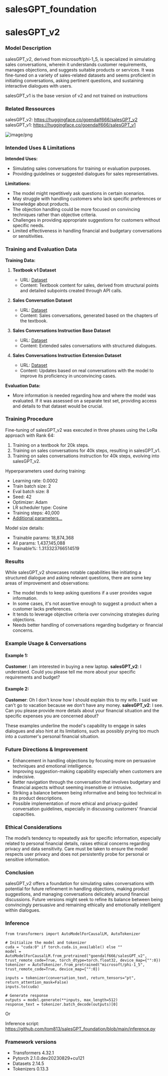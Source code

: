 # salesGPT_foundation

# salesGPT_v2

### Model Description
salesGPT_v2, derived from microsoft/phi-1_5, is specialized in simulating sales conversations, wherein it understands customer requirements, manages objections, and suggests suitable products or services. It was fine-tuned on a variety of sales-related datasets and seems proficient in initiating conversations, asking pertinent questions, and sustaining interactive dialogues with users.

salesGPT_v1 is the base version of v2 and not trained on instructions

### Related Ressources

salesGPT_v2: https://huggingface.co/goendalf666/salesGPT_v2
salesGPT_v1: https://huggingface.co/goendalf666/salesGPT_v1

![image/png](https://cdn-uploads.huggingface.co/production/uploads/63797fcb2cb50dda39d8aec6/re7MmsaYNzTYVH2jEXDDu.png)

### Intended Uses & Limitations
**Intended Uses:**
- Simulating sales conversations for training or evaluation purposes.
- Providing guidelines or suggested dialogues for sales representatives.

**Limitations:**
- The model might repetitively ask questions in certain scenarios.
- May struggle with handling customers who lack specific preferences or knowledge about products.
- The objection handling could be more focused on convincing techniques rather than objective criteria.
- Challenges in providing appropriate suggestions for customers without specific needs.
- Limited effectiveness in handling financial and budgetary conversations or sensitivities.

### Training and Evaluation Data
**Training Data:**
1. **Textbook v1 Dataset**
   - URL: [Dataset](https://huggingface.co/datasets/goendalf666/sales-textbook_for_convincing_and_selling)
   - Content: Textbook content for sales, derived from structural points and detailed subpoints created through API calls.
   
2. **Sales Conversation Dataset**
   - URL: [Dataset](https://huggingface.co/datasets/goendalf666/sales-conversations)
   - Content: Sales conversations, generated based on the chapters of the textbook.

3. **Sales Conversations Instruction Base Dataset**
   - URL: [Dataset](https://huggingface.co/datasets/goendalf666/sales-conversations-instruction-base)
   - Content: Extended sales conversations with structured dialogues.
   
4. **Sales Conversations Instruction Extension Dataset**
   - URL: [Dataset](https://huggingface.co/datasets/goendalf666/sales-conversations-instruction-ext)
   - Content: Updates based on real conversations with the model to improve its proficiency in unconvincing cases.

**Evaluation Data:**
- More information is needed regarding how and where the model was evaluated. If it was assessed on a separate test set, providing access and details to that dataset would be crucial.

### Training Procedure
Fine-tuning of salesGPT_v2 was executed in three phases using the LoRa approach with Rank 64:
1. Training on a textbook for 20k steps.
2. Training on sales conversations for 40k steps, resulting in salesGPT_v1.
3. Training on sales conversations instruction for 40k steps, evolving into salesGPT_v2.

Hyperparameters used during training:
- Learning rate: 0.0002
- Train batch size: 2
- Eval batch size: 8
- Seed: 42
- Optimizer: Adam
- LR scheduler type: Cosine
- Training steps: 40,000
- [Additional parameters...](https://huggingface.co/goendalf666/salesGPT_v2)

Model size details:
- Trainable params: 18,874,368
- All params: 1,437,145,088
- Trainable%: 1.313323766514519

### Results
While salesGPT_v2 showcases notable capabilities like initiating a structured dialogue and asking relevant questions, there are some key areas of improvement and observations:
- The model tends to keep asking questions if a user provides vague information.
- In some cases, it's not assertive enough to suggest a product when a customer lacks preferences.
- It tends to leverage objective criteria over convincing strategies during objections.
- Needs better handling of conversations regarding budgetary or financial concerns.

### Example Usage & Conversations
#### Example 1:
**Customer**: I am interested in buying a new laptop.
**salesGPT_v2**: I understand. Could you please tell me more about your specific requirements and budget?

#### Example 2:
**Customer**: Oh I don't know how I should explain this to my wife. I said we can't go to vacation because we don't have any money.
**salesGPT_v2**: I see. Can you please provide more details about your financial situation and the specific expenses you are concerned about?

These examples underline the model's capability to engage in sales dialogues and also hint at its limitations, such as possibly prying too much into a customer's personal financial situation.

### Future Directions & Improvement
- Enhancement in handling objections by focusing more on persuasive techniques and emotional intelligence.
- Improving suggestion-making capability especially when customers are indecisive.
- Better navigation through the conversation that involves budgetary and financial aspects without seeming insensitive or intrusive.
- Striking a balance between being informative and being too technical in its product descriptions.
- Possible implementation of more ethical and privacy-guided conversation guidelines, especially in discussing customers' financial capacities.

### Ethical Considerations
The model’s tendency to repeatedly ask for specific information, especially related to personal financial details, raises ethical concerns regarding privacy and data sensitivity. Care must be taken to ensure the model respects user privacy and does not persistently probe for personal or sensitive information.

### Conclusion
salesGPT_v2 offers a foundation for simulating sales conversations with potential for future refinement in handling objections, making product suggestions, and managing conversations delicately around financial discussions. Future versions might seek to refine its balance between being convincingly persuasive and remaining ethically and emotionally intelligent within dialogues.

### Inference

```
from transformers import AutoModelForCausalLM, AutoTokenizer

# Initialize the model and tokenizer
cuda = "cuda:0" if torch.cuda.is_available() else ""
model = AutoModelForCausalLM.from_pretrained("goendalf666/salesGPT_v2", trust_remote_code=True, torch_dtype=torch.float32, device_map={"":0})
tokenizer = AutoTokenizer.from_pretrained("microsoft/phi-1_5", trust_remote_code=True, device_map={"":0})

inputs = tokenizer(conversation_text, return_tensors="pt", return_attention_mask=False)
inputs.to(cuda)

# Generate response
outputs = model.generate(**inputs, max_length=512)
response_text = tokenizer.batch_decode(outputs)[0]
```
Or 

Inference script: https://github.com/tom813/salesGPT_foundation/blob/main/inference.py

### Framework versions

- Transformers 4.32.1
- Pytorch 2.1.0.dev20230829+cu121
- Datasets 2.14.5
- Tokenizers 0.13.3
